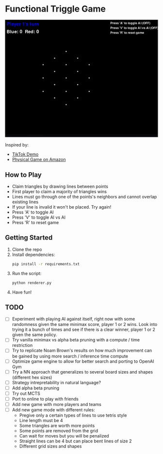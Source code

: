 # Functional Triggle Game

![Triggle Game Screenshot](./assets/gameplay.gif)

Inspired by:
- [TikTok Demo](https://www.tiktok.com/@games4two/video/7318533546954509611?lang=en)
- [Physical Game on Amazon](https://www.amazon.com/Triangle-Triggle-Rubber-Strategy-Players/dp/B0D9638ZHR)

## How to Play
* Claim triangles by drawing lines between points
* First player to claim a majority of triangles wins
* Lines must go through one of the points's neighbors and cannot overlap existing lines
* If your line is invalid it won't be placed. Try again!
* Press 'A' to toggle AI
* Press 'V' to toggle AI vs AI
* Press 'R' to reset game

## Getting Started
1. Clone the repo
2. Install dependencies:
   ```bash
   pip install -r requirements.txt
   ```
3. Run the script:
   ```bash
   python renderer.py
   ```
4. Have fun!

## TODO
- [ ] Experiment with playing AI against itself, right now with some randomness given the same minimax score, player 1 or 2 wins. Look into trying it a bunch of times and see if there is a clear winner, player 1 or 2 given the same policy.
- [ ] Try vanilla minimax vs alpha beta pruning with a compute / time restriction
- [ ] Try to replicate Noam Brown's results on how much improvement can be gained by using more search / inference time compute
- [ ] Optimize game engine to allow for better search and porting to OpenAI Gym
- [ ] Try a NN approach that generalizes to several board sizes and shapes (different hex sizes)
- [ ] Strategy intrepretability in natural language?
- [ ] Add alpha beta pruning
- [ ] Try out MCTS
- [ ] Port to online to play with friends
- [ ] Add new game with more players and teams
- [ ] Add new game mode with different rules:
  - Pregive only a certain types of lines to use tetris style
  - Line length must be 4
  - Some triangles are worth more points
  - Some points are removed from the grid
  - Can wait for moves but you will be penalized
  - Straight lines can be 4 but can place bent lines of size 2
  - Different grid sizes and shapes
